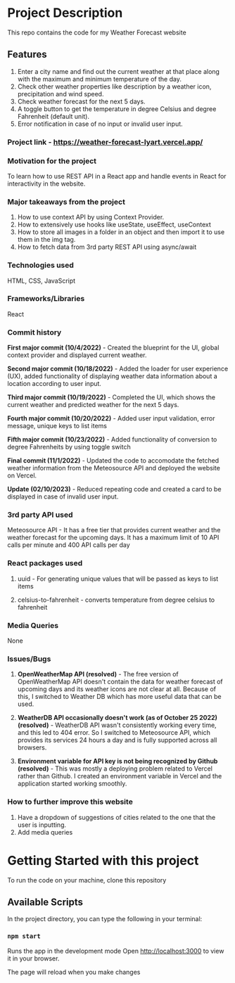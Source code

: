 
# Project Description

This repo contains the code for my Weather Forecast website

## Features

1. Enter a city name and find out the current weather at that place along with the maximum and minimum temperature of the day.
2. Check other weather properties like description by a weather icon, precipitation and wind speed.
3. Check weather forecast for the next 5 days. 
4. A toggle button to get the temperature in degree Celsius and degree Fahrenheit (default unit).
5. Error notification in case of no input or invalid user input. 

### Project link - https://weather-forecast-lyart.vercel.app/

### Motivation for the project

To learn how to use REST API in a React app and handle events in React for interactivity in the website.

### Major takeaways from the project

1. How to use context API by using Context Provider.
2. How to extensively use hooks like useState, useEffect, useContext
3. How to store all images in a folder in an object and then import it to use them in the img tag.  
4. How to fetch data from 3rd party REST API using async/await    

### Technologies used

HTML, CSS, JavaScript

### Frameworks/Libraries

React

### Commit history

**First major commit (10/4/2022)** - Created the blueprint for the UI, global context provider and displayed current weather. 

**Second major commit (10/18/2022)** - Added the loader for user experience (UX), added functionality of displaying weather data information about a location according to user input.

**Third major commit (10/19/2022)** - Completed the UI, which shows the current weather and predicted weather for the next 5 days.  

**Fourth major commit (10/20/2022)** - Added user input validation, error message, unique keys to list items

**Fifth major commit (10/23/2022)** - Added functionality of conversion to degree Fahrenheits by using toggle switch

**Final commit (11/1/2022)** - Updated the code to accomodate the fetched weather information from the Meteosource API and deployed the website on Vercel. 

**Update (02/10/2023)** - Reduced repeating code and created a card to be displayed in case of invalid user input. 

### 3rd party API used 

Meteosource API - It has a free tier that provides current weather and the weather forecast for the upcoming days. It has a maximum limit of 10 API calls per minute and 400 API calls per day 

### React packages used

1. uuid - For generating unique values that will be passed as keys to list items

2. celsius-to-fahrenheit - converts temperature from degree celsius to fahrenheit

### Media Queries

None 

### Issues/Bugs 

1. **OpenWeatherMap API (resolved)** - The free version of OpenWeatherMap API doesn't contain the data for weather forecast of upcoming days and its weather icons are not clear at all. Because of this, I switched to Weather DB which has more useful data that can be used.  

2. **WeatherDB API occasionally doesn't work (as of October 25 2022) (resolved)** - WeatherDB API wasn't consistently working every time, and this led to 404 error. So I switched to Meteosource API, which provides its services 24 hours a day and is fully supported across all browsers. 

3. **Environment variable for API key is not being recognized by Github (resolved)** - This was mostly a deploying problem related to Vercel rather than Github. I created an environment variable in Vercel and the application started working smoothly.  

### How to further improve this website

1. Have a dropdown of suggestions of cities related to the one that the user is inputting. 
2. Add media queries 

# Getting Started with this project

To run the code on your machine, clone this repository

## Available Scripts

In the project directory, you can type the following in your terminal:

### `npm start`

Runs the app in the development mode
Open [http://localhost:3000](http://localhost:3000) to view it in your browser.

The page will reload when you make changes




